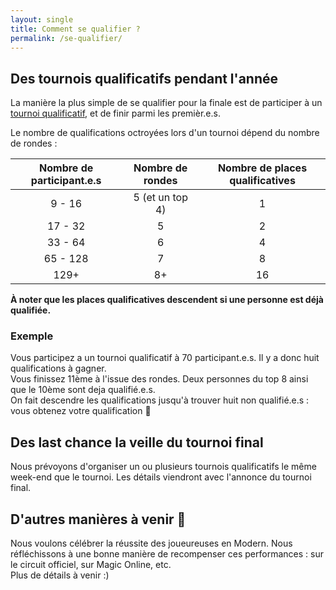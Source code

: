 ```yaml
---
layout: single
title: Comment se qualifier ?
permalink: /se-qualifier/
---
```


## Des tournois qualificatifs pendant l'année

La manière la plus simple de se qualifier pour la finale est de participer à un [tournoi qualificatif](/tournois/), et de finir parmi les premièr.e.s.

Le nombre de qualifications octroyées lors d'un tournoi dépend du nombre de rondes :

|Nombre de participant.e.s | Nombre de rondes | Nombre de places qualificatives |
| :-: | :-: | :-: |
| 9 - 16 | 5 (et un top 4) | 1 |
| 17 - 32 | 5 | 2 |
| 33 - 64 | 6 | 4 |
| 65 - 128 | 7 | 8 |
| 129+ | 8+ | 16 |

**À noter que les places qualificatives descendent si une personne est déjà qualifiée.**

### Exemple

Vous participez a un tournoi qualificatif à 70 participant.e.s. Il y a donc huit qualifications à gagner.  
Vous finissez 11ème à l'issue des rondes. Deux personnes du top 8 ainsi que le 10ème sont deja qualifié.e.s.  
On fait descendre les qualifications jusqu'à trouver huit non qualifié.e.s : vous obtenez votre qualification 🥳

## Des last chance la veille du tournoi final

Nous prévoyons d'organiser un ou plusieurs tournois qualificatifs le même week-end que le tournoi. Les détails viendront avec l'annonce du tournoi final.

## D'autres manières à venir 👀

Nous voulons célébrer la réussite des joueureuses en Modern. Nous réfléchissons à une bonne manière de recompenser ces performances : sur le circuit officiel, sur Magic Online, etc.  
Plus de détails à venir :)

